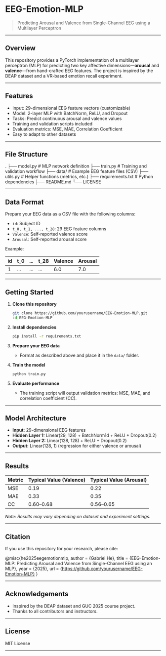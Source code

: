 # EEG-Emotion-MLP

> Predicting Arousal and Valence from Single-Channel EEG using a Multilayer Perceptron

---

## Overview

This repository provides a PyTorch implementation of a multilayer perceptron (MLP) for predicting two key affective dimensions—**arousal** and **valence**—from hand-crafted EEG features. The project is inspired by the DEAP dataset and a VR-based emotion recall experiment.

---

## Features

- Input: 29-dimensional EEG feature vectors (customizable)
- Model: 2-layer MLP with BatchNorm, ReLU, and Dropout
- Tasks: Predict continuous arousal and valence values
- Training and validation scripts included
- Evaluation metrics: MSE, MAE, Correlation Coefficient
- Easy to adapt to other datasets

---

## File Structure

.
├── model.py # MLP network definition
├── train.py # Training and validation workflow
├── data/ # Example EEG feature files (CSV)
├── utils.py # Helper functions (metrics, etc.)
├── requirements.txt # Python dependencies
├── README.md
└── LICENSE


---

## Data Format

Prepare your EEG data as a CSV file with the following columns:
- `id`: Subject ID
- `t_0, t_1, ..., t_28`: 29 EEG feature columns
- `Valence`: Self-reported valence score
- `Arousal`: Self-reported arousal score

Example:

| id | t_0 | ... | t_28 | Valence | Arousal |
|----|-----|-----|------|---------|---------|
|  1 | ... | ... | ...  |  6.0    |  7.0    |

---

## Getting Started

1. **Clone this repository**
    ```bash
    git clone https://github.com/yourusername/EEG-Emotion-MLP.git
    cd EEG-Emotion-MLP
    ```

2. **Install dependencies**
    ```bash
    pip install -r requirements.txt
    ```

3. **Prepare your EEG data**
    - Format as described above and place it in the `data/` folder.

4. **Train the model**
    ```bash
    python train.py
    ```

5. **Evaluate performance**
    - The training script will output validation metrics: MSE, MAE, and correlation coefficient (CC).

---

## Model Architecture

- **Input:** 29-dimensional EEG features
- **Hidden Layer 1:** Linear(29, 128) + BatchNorm1d + ReLU + Dropout(0.2)
- **Hidden Layer 2:** Linear(128, 128) + ReLU + Dropout(0.2)
- **Output:** Linear(128, 1) (regression for either valence or arousal)

---

## Results

| Metric | Typical Value (Valence) | Typical Value (Arousal) |
|--------|------------------------|------------------------|
| MSE    | 0.19                   | 0.22                   |
| MAE    | 0.33                   | 0.35                   |
| CC     | 0.60–0.68              | 0.56–0.65              |

*Note: Results may vary depending on dataset and experiment settings.*

---

## Citation

If you use this repository for your research, please cite:

@misc{he2025eegemotionmlp,
author = {Gabriel He},
title = {EEG-Emotion-MLP: Predicting Arousal and Valence from Single-Channel EEG using an MLP},
year = {2025},
url = {https://github.com/yourusername/EEG-Emotion-MLP}
}


---

## Acknowledgements

- Inspired by the DEAP dataset and GUC 2025 course project.
- Thanks to all contributors and instructors.

---

## License

MIT License

---
